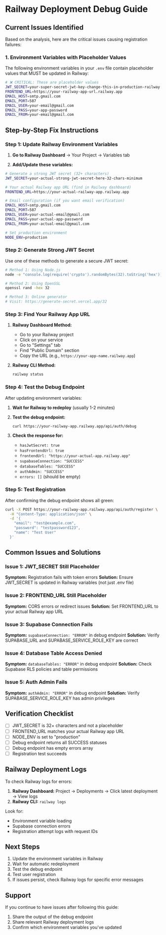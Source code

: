 # Railway Deployment Debug Guide

## Current Issues Identified

Based on the analysis, here are the critical issues causing registration failures:

### 1. Environment Variables with Placeholder Values

The following environment variables in your `.env` file contain placeholder values that MUST be updated in Railway:

```bash
# ❌ CRITICAL: These are placeholder values
JWT_SECRET=your-super-secret-jwt-key-change-this-in-production-railway
FRONTEND_URL=https://your-railway-app-url.railway.app
EMAIL_HOST=smtp.gmail.com
EMAIL_PORT=587
EMAIL_USER=your-email@gmail.com
EMAIL_PASS=your-app-password
EMAIL_FROM=your-email@gmail.com
```

## Step-by-Step Fix Instructions

### Step 1: Update Railway Environment Variables

1. **Go to Railway Dashboard** → Your Project → Variables tab

2. **Add/Update these variables:**

```bash
# Generate a strong JWT secret (32+ characters)
JWT_SECRET=your-actual-strong-jwt-secret-here-32-chars-minimum

# Your actual Railway app URL (find in Railway dashboard)
FRONTEND_URL=https://your-actual-railway-app.railway.app

# Email configuration (if you want email verification)
EMAIL_HOST=smtp.gmail.com
EMAIL_PORT=587
EMAIL_USER=your-actual-email@gmail.com
EMAIL_PASS=your-actual-app-password
EMAIL_FROM=your-actual-email@gmail.com

# Set production environment
NODE_ENV=production
```

### Step 2: Generate Strong JWT Secret

Use one of these methods to generate a secure JWT secret:

```bash
# Method 1: Using Node.js
node -e "console.log(require('crypto').randomBytes(32).toString('hex'))"

# Method 2: Using OpenSSL
openssl rand -hex 32

# Method 3: Online generator
# Visit: https://generate-secret.vercel.app/32
```

### Step 3: Find Your Railway App URL

1. **Railway Dashboard Method:**
   - Go to your Railway project
   - Click on your service
   - Go to "Settings" tab
   - Find "Public Domain" section
   - Copy the URL (e.g., `https://your-app-name.railway.app`)

2. **Railway CLI Method:**
   ```bash
   railway status
   ```

### Step 4: Test the Debug Endpoint

After updating environment variables:

1. **Wait for Railway to redeploy** (usually 1-2 minutes)

2. **Test the debug endpoint:**
   ```bash
   curl https://your-railway-app.railway.app/api/auth/debug
   ```

3. **Check the response for:**
   - `hasJwtSecret: true`
   - `hasFrontendUrl: true`
   - `frontendUrl: "https://your-actual-app.railway.app"`
   - `supabaseConnection: "SUCCESS"`
   - `databaseTables: "SUCCESS"`
   - `authAdmin: "SUCCESS"`
   - `errors: []` (should be empty)

### Step 5: Test Registration

After confirming the debug endpoint shows all green:

```bash
curl -X POST https://your-railway-app.railway.app/api/auth/register \
  -H "Content-Type: application/json" \
  -d '{
    "email": "test@example.com",
    "password": "testpassword123",
    "name": "Test User"
  }'
```

## Common Issues and Solutions

### Issue 1: JWT_SECRET Still Placeholder
**Symptom:** Registration fails with token errors
**Solution:** Ensure JWT_SECRET is updated in Railway variables (not just .env file)

### Issue 2: FRONTEND_URL Still Placeholder
**Symptom:** CORS errors or redirect issues
**Solution:** Set FRONTEND_URL to your actual Railway app URL

### Issue 3: Supabase Connection Fails
**Symptom:** `supabaseConnection: "ERROR"` in debug endpoint
**Solution:** Verify SUPABASE_URL and SUPABASE_SERVICE_ROLE_KEY are correct

### Issue 4: Database Table Access Denied
**Symptom:** `databaseTables: "ERROR"` in debug endpoint
**Solution:** Check Supabase RLS policies and table permissions

### Issue 5: Auth Admin Fails
**Symptom:** `authAdmin: "ERROR"` in debug endpoint
**Solution:** Verify SUPABASE_SERVICE_ROLE_KEY has admin privileges

## Verification Checklist

- [ ] JWT_SECRET is 32+ characters and not a placeholder
- [ ] FRONTEND_URL matches your actual Railway app URL
- [ ] NODE_ENV is set to "production"
- [ ] Debug endpoint returns all SUCCESS statuses
- [ ] Debug endpoint has empty errors array
- [ ] Registration test succeeds

## Railway Deployment Logs

To check Railway logs for errors:

1. **Railway Dashboard:** Project → Deployments → Click latest deployment → View logs
2. **Railway CLI:** `railway logs`

Look for:
- Environment variable loading
- Supabase connection errors
- Registration attempt logs with request IDs

## Next Steps

1. Update the environment variables in Railway
2. Wait for automatic redeployment
3. Test the debug endpoint
4. Test user registration
5. If issues persist, check Railway logs for specific error messages

## Support

If you continue to have issues after following this guide:

1. Share the output of the debug endpoint
2. Share relevant Railway deployment logs
3. Confirm which environment variables you've updated